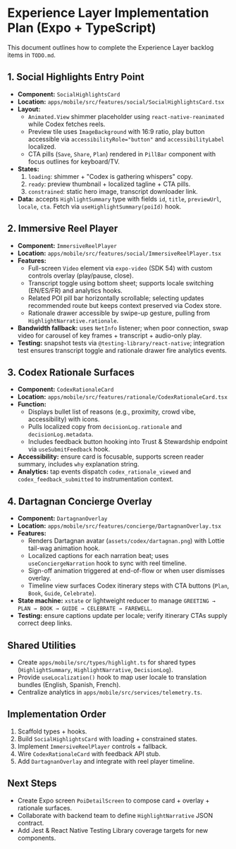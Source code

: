 # Experience Layer Implementation Plan (Expo + TypeScript)

This document outlines how to complete the Experience Layer backlog items in `TODO.md`.

## 1. Social Highlights Entry Point
- **Component:** `SocialHighlightsCard`
- **Location:** `apps/mobile/src/features/social/SocialHighlightsCard.tsx`
- **Layout:**
  - `Animated.View` shimmer placeholder using `react-native-reanimated` while Codex fetches reels.
  - Preview tile uses `ImageBackground` with 16:9 ratio, play button accessible via `accessibilityRole="button"` and `accessibilityLabel` localized.
  - CTA pills (`Save`, `Share`, `Plan`) rendered in `PillBar` component with focus outlines for keyboard/TV.
- **States:**
  1. `loading`: shimmer + "Codex is gathering whispers" copy.
  2. `ready`: preview thumbnail + localized tagline + CTA pills.
  3. `constrained`: static hero image, transcript downloader link.
- **Data:** accepts `HighlightSummary` type with fields `id`, `title`, `previewUrl`, `locale`, `cta`. Fetch via `useHighlightSummary(poiId)` hook.

## 2. Immersive Reel Player
- **Component:** `ImmersiveReelPlayer`
- **Location:** `apps/mobile/src/features/social/ImmersiveReelPlayer.tsx`
- **Features:**
  - Full-screen `Video` element via `expo-video` (SDK 54) with custom controls overlay (play/pause, close).
  - Transcript toggle using bottom sheet; supports locale switching (EN/ES/FR) and analytics hooks.
  - Related POI pill bar horizontally scrollable; selecting updates recommended route but keeps context preserved via Codex store.
  - Rationale drawer accessible by swipe-up gesture, pulling from `HighlightNarrative.rationale`.
- **Bandwidth fallback:** uses `NetInfo` listener; when poor connection, swap video for carousel of key frames + transcript + audio-only play.
- **Testing:** snapshot tests via `@testing-library/react-native`; integration test ensures transcript toggle and rationale drawer fire analytics events.

## 3. Codex Rationale Surfaces
- **Component:** `CodexRationaleCard`
- **Location:** `apps/mobile/src/features/rationale/CodexRationaleCard.tsx`
- **Function:**
  - Displays bullet list of reasons (e.g., proximity, crowd vibe, accessibility) with icons.
  - Pulls localized copy from `decisionLog.rationale` and `decisionLog.metadata`.
  - Includes feedback button hooking into Trust & Stewardship endpoint via `useSubmitFeedback` hook.
- **Accessibility:** ensure card is focusable, supports screen reader summary, includes `why` explanation string.
- **Analytics:** tap events dispatch `codex_rationale_viewed` and `codex_feedback_submitted` to instrumentation context.

## 4. Dartagnan Concierge Overlay
- **Component:** `DartagnanOverlay`
- **Location:** `apps/mobile/src/features/concierge/DartagnanOverlay.tsx`
- **Features:**
  - Renders Dartagnan avatar (`assets/codex/dartagnan.png`) with Lottie tail-wag animation hook.
  - Localized captions for each narration beat; uses `useConciergeNarration` hook to sync with reel timeline.
  - Sign-off animation triggered at end-of-flow or when user dismisses overlay.
  - Timeline view surfaces Codex itinerary steps with CTA buttons (`Plan`, `Book`, `Guide`, `Celebrate`).
- **State machine:** `xstate` or lightweight reducer to manage `GREETING → PLAN → BOOK → GUIDE → CELEBRATE → FAREWELL`.
- **Testing:** ensure captions update per locale; verify itinerary CTAs supply correct deep links.

## Shared Utilities
- Create `apps/mobile/src/types/highlight.ts` for shared types (`HighlightSummary`, `HighlightNarrative`, `DecisionLog`).
- Provide `useLocalization()` hook to map user locale to translation bundles (English, Spanish, French).
- Centralize analytics in `apps/mobile/src/services/telemetry.ts`.

## Implementation Order
1. Scaffold types + hooks.
2. Build `SocialHighlightsCard` with loading + constrained states.
3. Implement `ImmersiveReelPlayer` controls + fallback.
4. Wire `CodexRationaleCard` with feedback API stub.
5. Add `DartagnanOverlay` and integrate with reel player timeline.

## Next Steps
- Create Expo screen `PoiDetailScreen` to compose card + overlay + rationale surfaces.
- Collaborate with backend team to define `HighlightNarrative` JSON contract.
- Add Jest & React Native Testing Library coverage targets for new components.
